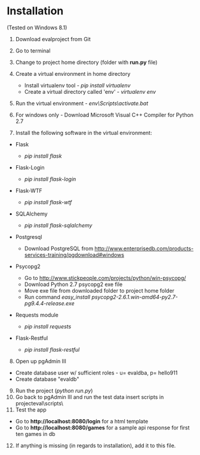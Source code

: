 Installation
============

(Tested on Windows 8.1)
1. Download evalproject from Git
2. Go to terminal
3. Change to project home directory (folder with **run.py** file)
4. Create a virtual environment in home directory
    - Install virtualenv tool - *pip install virtualenv*
    - Create a virtual directory called 'env' - *virtualenv env*
5. Run the virtual environment - *env\Scripts\activate.bat*
6. For windows only - Download Microsoft Visual C++ Compiler for Python 2.7

7. Install the following software in the virtual environment:

  - Flask
    - *pip install flask*

  - Flask-Login
    - *pip install flask-login*

  - Flask-WTF
    - *pip install flask-wtf*

  - SQLAlchemy
    - *pip install flask-sqlalchemy*

  - Postgresql
    - Download PostgreSQL from 
      http://www.enterprisedb.com/products-services-training/pgdownload#windows

  - Psycopg2
    - Go to http://www.stickpeople.com/projects/python/win-psycopg/
    - Download Python 2.7 psycopg2 exe file
    - Move exe file from downloaded folder to project home folder
    - Run command *easy_install psycopg2-2.6.1.win-amd64-py2.7-pg9.4.4-release.exe*

  - Requests module
    - *pip install requests*

  - Flask-Restful
    - *pip install flask-restful*

8. Open up pgAdmin III
  - Create database user w/ sufficient roles - u= evaldba, p= hello911
  - Create database "evaldb"
9. Run the project (*python run.py*)
10. Go back to pgAdmin III and run the test data insert scripts in projecteval\scripts\
11. Test the app 
  - Go to **http://localhost:8080/login** for a html template 
  - Go to **http://localhost:8080/games** for a sample api response for first ten games in db
12. If anything is missing (in regards to installation), add 
   it to this file.
